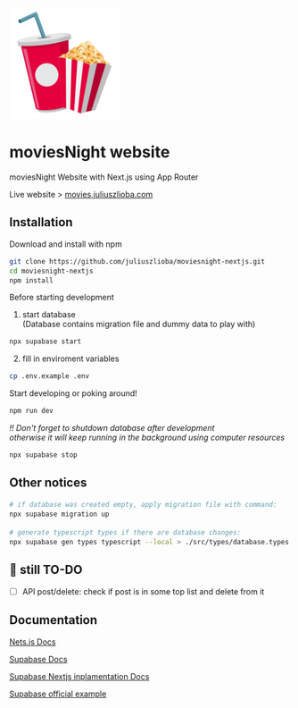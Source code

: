 <img src="./public/img/svg/movieNight_logo.svg" width="200" height="200"/>

# moviesNight website

moviesNight Website with Next.js using App Router

Live website > [movies.juliuszlioba.com](https://movies.juliuszlioba.com/)

## Installation

Download and install with npm
```bash
git clone https://github.com/juliuszlioba/moviesnight-nextjs.git
cd moviesnight-nextjs
npm install
```

Before starting development <br>
1. start database <br> (Database contains migration file and dummy data to play with)
```bash
npx supabase start
```

2. fill in enviroment variables
```bash
cp .env.example .env
```

Start developing or poking around!
```bash
npm run dev
```

_!! Don't forget to shutdown database after development <br> otherwise it will keep running in the background using computer resources_
```bash
npx supabase stop
```

## Other notices
```bash
# if database was created empty, apply migration file with command:
npx supabase migration up

# generate typescript types if there are database changes:
npx supabase gen types typescript --local > ./src/types/database.types.ts
```

## 📑 still TO-DO

- [ ] API post/delete: check if post is in some top list and delete from it

## Documentation

[Nets.js Docs](https://nextjs.org/docs)

[Supabase Docs](https://supabase.com/docs)

[Supabase Nextjs inplamentation Docs](https://supabase.com/docs/guides/auth/auth-helpers/nextjs)

[Supabase official example](https://github.com/supabase/supabase/tree/master/examples/auth/nextjs)